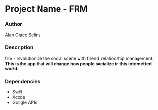 # Project Name - FRM

### Author
Alan
Grace
Selina

### Description
frm - revolutionize the social scene with friend, relationship management.
<b>This is the app that will change how people socialize in this internetted world.</b>

### Dependencies
- Swift
- Xcode
- Google APIs
